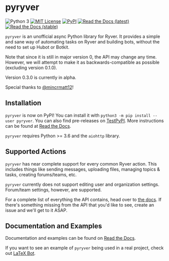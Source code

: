 # pyryver
![Python 3](https://img.shields.io/pypi/pyversions/pyryver)
[![MIT License](https://img.shields.io/pypi/l/pyryver)](https://github.com/tylertian123/pyryver/blob/master/LICENSE)
[![PyPI](https://img.shields.io/pypi/v/pyryver)](https://pypi.org/project/pyryver/)
[![Read the Docs (latest)](https://img.shields.io/readthedocs/pyryver)](https://pyryver.readthedocs.io/en/latest/)
[![Read the Docs (stable)](https://img.shields.io/readthedocs/pyryver/stable?label=docs%20%28stable%29)](https://pyryver.readthedocs.io/en/stable/)

`pyryver` is an unofficial async Python library for Ryver.
It provides a simple and sane way of automating tasks on Ryver and building bots, without the need to set up Hubot or Botkit.

Note that since it is still in major version 0, the API may change any time. 
However, we will attempt to make it as backwards-compatible as possible (excluding version 0.1.0).

Version 0.3.0 is currently in alpha.

Special thanks to [@mincrmatt12](https://github.com/mincrmatt12)!

## Installation
`pyryver` is now on PyPI! You can install it with `python3 -m pip install --user pyryver`.
You can also find pre-releases on [TestPyPI](https://test.pypi.org/project/pyryver/).
More instructions can be found at [Read the Docs](https://pyryver.readthedocs.io/en/latest/index.html).

`pyryver` requires Python >= 3.6 and the `aiohttp` library. 

## Supported Actions
`pyryver` has near complete support for every common Ryver action. 
This includes things like sending messages, uploading files, managing topics & tasks, creating forums/teams, etc.

`pyryver` currently does not support editing user and organization settings. 
Forum/team settings, however, are supported.

For a complete list of everything the API contains, head over to [the docs](https://pyryver.readthedocs.io/en/latest/index.html).
If there's something missing from the API that you'd like to see, create an issue and we'll get to it ASAP.

## Documentation and Examples
Documentation and examples can be found on [Read the Docs](https://pyryver.readthedocs.io).

If you want to see an example of `pyryver` being used in a real project, check out [LaTeX Bot](https://github.com/tylertian123/ryver-latexbot).
